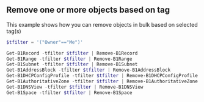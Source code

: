 ## Remove one or more objects based on tag
This example shows how you can remove objects in bulk based on selected tag(s)

```powershell
$tfilter = '("Owner"=="Me")'

Get-B1Record -tfilter $tfilter | Remove-B1Record
Get-B1Range -tfilter $tfilter | Remove-B1Range
Get-B1Subnet -tfilter $tfilter | Remove-B1Subnet
Get-B1AddressBlock -tfilter $tfilter | Remove-B1AddressBlock
Get-B1DHCPConfigProfile -tfilter $tfilter | Remove-B1DHCPConfigProfile
Get-B1AuthoritativeZone -tfilter $tfilter | Remove-B1AuthoritativeZone
Get-B1DNSView -tfilter $tfilter | Remove-B1DNSView
Get-B1Space -tfilter $tfilter | Remove-B1Space
```